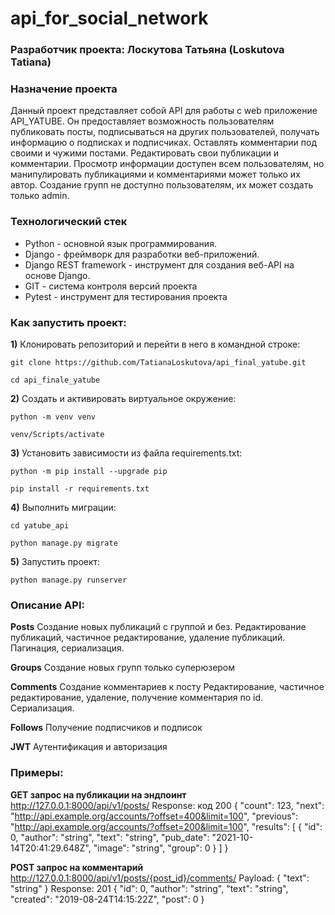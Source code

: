 # api_for_social_network

### Разработчик проекта: Лоскутова Татьяна (Loskutova Tatiana)

### Назначение проекта
Данный проект представляет собой API для работы с web приложение API_YATUBE.
Он предоставляет возможность пользователям публиковать посты, подписываться на других пользователей, получать информацию о подписках и подписчиках.
Оставлять комментарии под своими и чужими постами. Редактировать свои публикации и комментарии. 
Просмотр информации доступен всем пользователям, но манипулировать публикациями и комментариями может только их автор.
Создание групп не доступно пользователям, их может создать только admin.

### Технологический стек
- Python - основной язык программирования.
- Django - фреймворк для разработки веб-приложений.
- Django REST framework - инструмент для создания веб-API на основе Django.
- GIT - система контроля версий проекта
- Pytest - инструмент для тестирования проекта
  
### Как запустить проект:

**1)** Клонировать репозиторий и перейти в него в командной строке:

    git clone https://github.com/TatianaLoskutova/api_final_yatube.git

    cd api_finale_yatube

**2)** Создать и активировать виртуальное окружение:
    
    python -m venv venv

    venv/Scripts/activate

**3)** Установить зависимости из файла requirements.txt:
    
    python -m pip install --upgrade pip

    pip install -r requirements.txt

**4)** Выполнить миграции:
    
    cd yatube_api

    python manage.py migrate
    
**5)** Запустить проект:

    python manage.py runserver


   ### Описание API:

**Posts**
Создание новых публикаций с группой и без. Редактирование публикаций, частичное редактирование, удаление публикаций. Пагинация, сериализация.

**Groups**
Создание новых групп только суперюзером

**Comments**
Создание комментариев к посту Редактирование, частичное редактирование, удаление, получение комментария по id. Сериализация.

**Follows**
Получение подписчиков и подписок

**JWT** Аутентификация и авторизация

 ### Примеры:

**GET запрос на публикации на эндпоинт**
http://127.0.0.1:8000/api/v1/posts/
Response: код 200
{
  "count": 123,
  "next": "http://api.example.org/accounts/?offset=400&limit=100",
  "previous": "http://api.example.org/accounts/?offset=200&limit=100",
  "results": [
    {
      "id": 0,
      "author": "string",
      "text": "string",
      "pub_date": "2021-10-14T20:41:29.648Z",
      "image": "string",
      "group": 0
    }
  ]
}

**POST запрос на комментарий**
http://127.0.0.1:8000/api/v1/posts/{post_id}/comments/
Payload:
{
  "text": "string"
}
Response: 201
{
  "id": 0,
  "author": "string",
  "text": "string",
  "created": "2019-08-24T14:15:22Z",
  "post": 0
}
